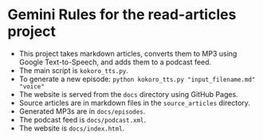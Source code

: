 # Gemini Rules for the read-articles project

- This project takes markdown articles, converts them to MP3 using Google Text-to-Speech, and adds them to a podcast feed.
- The main script is `kokoro_tts.py`.
- To generate a new episode: `python kokoro_tts.py "input_filename.md" "voice"`
- The website is served from the `docs` directory using GitHub Pages.
- Source articles are in markdown files in the `source_articles` directory.
- Generated MP3s are in `docs/episodes`.
- The podcast feed is `docs/podcast.xml`.
- The website is `docs/index.html`.
